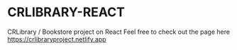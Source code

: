 # CRLIBRARY-REACT
 CRLibrary / Bookstore project on React
Feel free to check out the page here https://crlibraryproject.netlify.app
